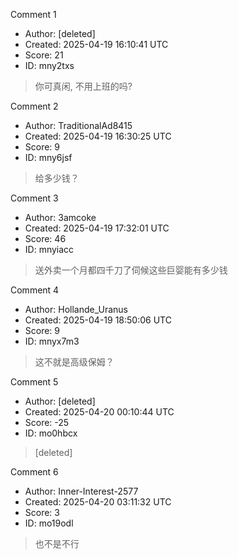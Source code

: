 Comment 1

- Author: [deleted]
- Created: 2025-04-19 16:10:41 UTC
- Score: 21
- ID: mny2txs

> 你可真闲, 不用上班的吗?

Comment 2

- Author: TraditionalAd8415
- Created: 2025-04-19 16:30:25 UTC
- Score: 9
- ID: mny6jsf

> 给多少钱？

Comment 3

- Author: 3amcoke
- Created: 2025-04-19 17:32:01 UTC
- Score: 46
- ID: mnyiacc

> 送外卖一个月都四千刀了伺候这些巨婴能有多少钱

Comment 4

- Author: Hollande_Uranus
- Created: 2025-04-19 18:50:06 UTC
- Score: 9
- ID: mnyx7m3

> 这不就是高级保姆？

Comment 5

- Author: [deleted]
- Created: 2025-04-20 00:10:44 UTC
- Score: -25
- ID: mo0hbcx

> [deleted]

Comment 6

- Author: Inner-Interest-2577
- Created: 2025-04-20 03:11:32 UTC
- Score: 3
- ID: mo19odl

> 也不是不行
